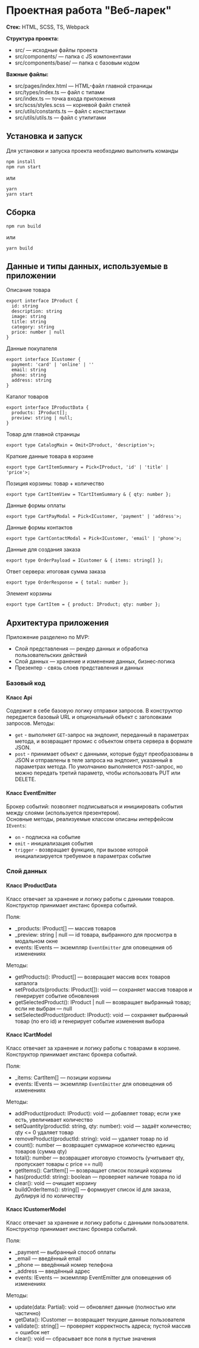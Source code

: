 # Проектная работа "Веб-ларек"

**Стек:** HTML, SCSS, TS, Webpack

**Структура проекта:**
- src/ — исходные файлы проекта
- src/components/ — папка с JS компонентами
- src/components/base/ — папка с базовым кодом

**Важные файлы:**
- src/pages/index.html — HTML-файл главной страницы
- src/types/index.ts — файл с типами
- src/index.ts — точка входа приложения
- src/scss/styles.scss — корневой файл стилей
- src/utils/constants.ts — файл с константами
- src/utils/utils.ts — файл с утилитами

## Установка и запуск
Для установки и запуска проекта необходимо выполнить команды

```
npm install
npm run start
```

или

```
yarn
yarn start
```
## Сборка

```
npm run build
```

или

```
yarn build
```

## Данные и типы данных, используемые в приложении

Описание товара

```
export interface IProduct {
  id: string
  description: string
  image: string
  title: string
  category: string
  price: number | null
}
```

Данные покупателя

```
export interface ICustomer {
  payment: 'card' | 'online' | ''
  email: string
  phone: string
  address: string
}
```

Каталог товаров

```
export interface IProductData {
  products: IProduct[];
  preview: string | null;
}
```
Товар для главной страницы

```
export type CatalogMain = Omit<IProduct, 'description'>;
```

Краткие данные товара в корзине

```
export type CartItemSummary = Pick<IProduct, 'id' | 'title' | 'price'>;
```

Позиция корзины: товар + количество

```
export type CartItemView = TCartItemSummary & { qty: number };
```

Данные формы оплаты

```
export type CartPayModal = Pick<ICustomer, 'payment' | 'address'>;
```

Данные формы контактов

```
export type CartContactModal = Pick<ICustomer, 'email' | 'phone'>;
```

Данные для создания заказа

```
export type OrderPayload = ICustomer & { items: string[] };
```

Ответ сервера: итоговая сумма заказа

```
export type OrderResponse = { total: number };
```

Элемент корзины

```
export type CartItem = { product: IProduct; qty: number };
```

## Архитектура приложения

Приложение разделено по MVP:
- Слой представления — рендер данных и обработка пользовательских действий
- Слой данных — хранение и изменение данных, бизнес‑логика
- Презентер - связь слоев представления и данных

### Базовый код

#### Класс Api
Содержит в себе базовую логику отправки запросов. В конструктор передается базовый URL и опциональный объект с заголовками запросов.
Методы:
- `get` - выполняет `GET`-запрос на эндпоинт, переданный в параметрах метода, и возвращает промис с объектом ответа сервера в формате JSON.
- `post` - принимает объект с данными, которые будут преобразованы в JSON и отправлены в теле запроса на эндпоинт, указанный в параметрах метода. По умолчанию выполняется `POST`-запрос, но можно передать третий параметр, чтобы использовать PUT или DELETE.

#### Класс EventEmitter
Брокер событий: позволяет подписываться и инициировать события между слоями (используется презентером). \
Основные методы, реализуемые классом описаны интерфейсом `IEvents`:
- `on` - подписка на событие
- `emit` - инициализация события
- `trigger` - возвращает функцию, при вызове которой инициализируется требуемое в параметрах событие

### Слой данных

#### Класс IProductData

Класс отвечает за хранение и логику работы с данными товаров. \
Конструктор принимает инстанс брокера событий.

Поля:
- _products: IProduct[] — массив товаров
- _preview: string | null — id товара, выбранного для просмотра в модальном окне
- events: IEvents — экземпляр `EventEmitter` для оповещения об изменениях

Методы:
- getProducts(): IProduct[] — возвращает массив всех товаров каталога
- setProducts(products: IProduct[]): void — сохраняет массив товаров и генерирует событие обновления
- getSelectedProduct(): IProduct | null — возвращает выбранный товар; если не выбран — null
- setSelectedProduct(product: IProduct): void — сохраняет выбранный товар (по его id) и генерирует событие изменения выбора

#### Класс ICartModel
Класс отвечает за хранение и логику работы с товарами в корзине. \
Конструктор принимает инстанс брокера событий.

Поля:
- _items: CartItem[] — позиции корзины
- events: IEvents — экземпляр `EventEmitter` для оповещения об изменениях

Методы:
- addProduct(product: IProduct): void — добавляет товар; если уже есть, увеличивает количество
- setQuantity(productId: string, qty: number): void — задаёт количество; qty <= 0 удаляет товар
- removeProduct(productId: string): void — удаляет товар по id
- count(): number — возвращает суммарное количество единиц товаров (сумма qty)
- total(): number — возвращает итоговую стоимость (учитывает qty, пропускает товары с price == null)
- getItems(): CartItem[] — возвращает список позиций корзины
- has(productId: string): boolean — проверяет наличие товара по id
- clear(): void — очищает корзину
- buildOrderItems(): string[] — формирует список id для заказа, дублируя id по количеству

#### Класс ICustomerModel
Класс отвечает за хранение и логику работы с данными пользователя. \
Конструктор принимает инстанс брокера событий.

Поля:
- _payment — выбранный способ оплаты
- _email — введённый email
- _phone — введённый номер телефона
- _address — введённый адрес
- events: IEvents — экземпляр EventEmitter для оповещения об изменениях

Методы:
- update(data: Partial<ICustomer>): void — обновляет данные (полностью или частично)
- getData(): ICustomer — возвращает текущие данные пользователя
- validate(): string[] — проверяет корректность адреса; пустой массив = ошибок нет
- clear(): void — сбрасывает все поля в пустые значения
